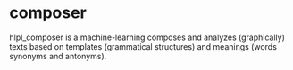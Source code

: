 # composer
hlpl_composer is a machine-learning composes and analyzes (graphically) texts based on templates (grammatical structures) and meanings (words synonyms and antonyms).
